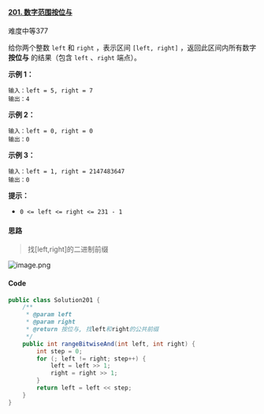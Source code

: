 #### [201. 数字范围按位与](https://leetcode.cn/problems/bitwise-and-of-numbers-range/)

难度中等377

给你两个整数 `left` 和 `right` ，表示区间 `[left, right]` ，返回此区间内所有数字 **按位与** 的结果（包含 `left` 、`right` 端点）。

**示例 1：**

```
输入：left = 5, right = 7
输出：4
```

**示例 2：**

```
输入：left = 0, right = 0
输出：0
```

**示例 3：**

```
输入：left = 1, right = 2147483647
输出：0
```

**提示：**

- `0 <= left <= right <= 231 - 1`

#### 思路

> 找[left,right]的二进制前缀

![image.png](https://pic.leetcode-cn.com/1598143339-uPRKJZ-image.png)

#### Code

```java
public class Solution201 {
    /**
     * @param left
     * @param right
     * @return 按位与, 找left和right的公共前缀
     */
    public int rangeBitwiseAnd(int left, int right) {
        int step = 0;
        for (; left != right; step++) {
            left = left >> 1;
            right = right >> 1;
        }
        return left = left << step;
    }
}
```